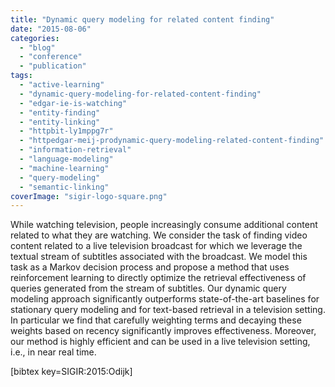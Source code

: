 ```yaml
---
title: "Dynamic query modeling for related content finding"
date: "2015-08-06"
categories:
  - "blog"
  - "conference"
  - "publication"
tags:
  - "active-learning"
  - "dynamic-query-modeling-for-related-content-finding"
  - "edgar-ie-is-watching"
  - "entity-finding"
  - "entity-linking"
  - "httpbit-ly1mppg7r"
  - "httpedgar-meij-prodynamic-query-modeling-related-content-finding"
  - "information-retrieval"
  - "language-modeling"
  - "machine-learning"
  - "query-modeling"
  - "semantic-linking"
coverImage: "sigir-logo-square.png"
---
```


While watching television, people increasingly consume additional content related to what they are watching. We consider the task of finding video content related to a live television broadcast for which we leverage the textual stream of subtitles associated with the broadcast. We model this task as a Markov decision process and propose a method that uses reinforcement learning to directly optimize the retrieval effectiveness of queries generated from the stream of subtitles. Our dynamic query modeling approach significantly outperforms state-of-the-art baselines for stationary query modeling and for text-based retrieval in a television setting. In particular we find that carefully weighting terms and decaying these weights based on recency significantly improves effectiveness. Moreover, our method is highly efficient and can be used in a live television setting, i.e., in near real time.

\[bibtex key=SIGIR:2015:Odijk\]
